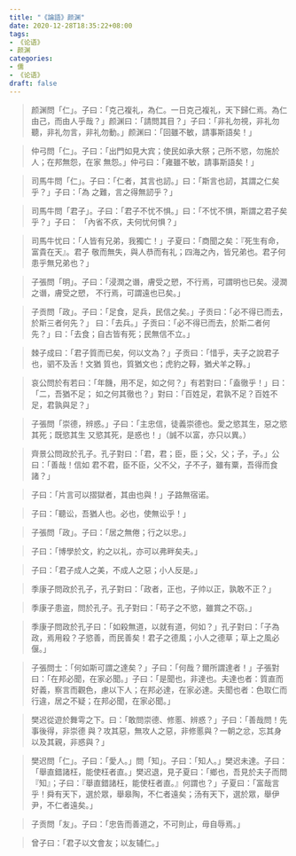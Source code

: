 ```yaml
---
title: "《論語》颜渊"
date: 2020-12-28T18:35:22+08:00
tags: 
- 《论语》
- 颜渊
categories: 
- 儒
- 《论语》
draft: false
---
```


> 颜渊問「仁」。子曰：「克己複礼，為仁。一日克己複礼，天下歸仁焉。為仁由己，而由人乎哉？」颜渊曰：「請問其目？」子曰：「非礼勿視，非礼勿聽，非礼勿言，非礼勿動。」颜渊曰：「回雖不敏，請事斯語矣！」



> 仲弓問「仁」。子曰：「出門如見大宾；使民如承大祭；己所不慾，勿施於人；在邦無怨，在家 無怨。」仲弓曰：「雍雖不敏，請事斯語矣！」



> 司馬牛問「仁」。子曰：「仁者，其言也訒。」曰：「斯言也訒，其謂之仁矣乎？」子曰：「為 之難，言之得無訒乎？」



> 司馬牛問「君子」。子曰：「君子不忧不惧。」曰：「不忧不惧，斯謂之君子矣乎？」子曰： 「內省不疚，夫何忧何惧？」



> 司馬牛忧曰：「人皆有兄弟，我獨亡！」子夏曰：「商聞之矣：『死生有命，富貴在天』。君子 敬而無失，與人恭而有礼；四海之內，皆兄弟也。君子何患乎無兄弟也？」



> 子張問「明」。子曰：「浸潤之谮，膚受之愬，不行焉，可謂明也已矣。浸潤之谮，膚受之愬， 不行焉，可謂遠也已矣。」



> 子贡問「政」。子曰：「足食，足兵，民信之矣。」子贡曰：「必不得已而去，於斯三者何先？」 曰：「去兵。」子贡曰：「必不得已而去，於斯二者何先？」曰：「去食；自古皆有死；民無信不立。」



> 棘子成曰：「君子質而已矣，何以文為？」子贡曰：「惜乎，夫子之說君子也，驷不及舌！文猶 質也，質猶文也；虎豹之鞟，猶犬羊之鞟。」



> 哀公問於有若曰：「年饑，用不足，如之何？」有若對曰：「盍徹乎！」曰：「二，吾猶不足； 如之何其徹也？」對曰：「百姓足，君孰不足？百姓不足，君孰與足？」



> 子張問「崇德，辨惑。」子曰：「主忠信，徒義崇德也。愛之慾其生，惡之慾其死；既慾其生 又慾其死，是惑也！」（誠不以富，亦只以異。）



> 齊景公問政於孔子。孔子對曰：「君，君；臣，臣；父，父；子，子。」公曰：「善哉！信如 君不君，臣不臣，父不父，子不子，雖有粟，吾得而食諸？」



> 子曰：「片言可以摺獄者，其由也與！」子路無宿诺。



> 子曰：「聽讼，吾猶人也。必也，使無讼乎！」



> 子張問「政」。子曰：「居之無倦；行之以忠。」



> 子曰：「博學於文，約之以礼，亦可以弗畔矣夫。」



> 子曰：「君子成人之美，不成人之惡；小人反是。」



> 季康子問政於孔子，孔子對曰：「政者，正也，子帅以正，孰敢不正？」



> 季康子患盗，問於孔子。孔子對曰：「苟子之不慾，雖賞之不窃。」



> 季康子問政於孔子曰：「如殺無道，以就有道，何如？」孔子對曰：「子為政，焉用殺？子慾善，而民善矣！君子之德風；小人之德草；草上之風必偃。」



> 子張問士：「何如斯可謂之達矣？」子曰：「何哉？爾所謂達者！」子張對曰：「在邦必聞，在家必聞。」子曰：「是聞也，非達也。夫達也者：質直而好義，察言而觀色，慮以下人；在邦必達，在家必達。夫聞也者：色取仁而行違，居之不疑；在邦必聞，在家必聞。」



> 樊迟從遊於舞雩之下。曰：「敢問崇德、修慝、辨惑？」子曰：「善哉問！先事後得，非崇德 與？攻其惡，無攻人之惡，非修慝與？一朝之忿，忘其身以及其親，非惑與？」



> 樊迟問「仁」。子曰：「愛人。」問「知」。子曰：「知人。」樊迟未達。子曰：「舉直錯諸枉，能使枉者直。」樊迟退，見子夏曰：「鄉也，吾見於夫子而問『知』；子曰：『舉直錯諸枉，能使枉者直。』何謂也？」子夏曰：「富哉言乎！舜有天下，選於眾，舉皋陶，不仁者遠矣；汤有天下，選於眾，舉伊尹，不仁者遠矣。」



> 子贡問「友」。子曰：「忠告而善道之，不可則止，毋自辱焉。」



> 曾子曰：「君子以文會友；以友辅仁。」





















